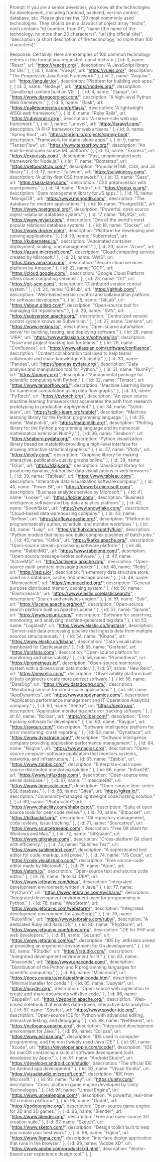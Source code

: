> Prompt: If you are a senior developer, you know all the technologies for development, including frontend, backend, version control, database, etc. Please give me the 100 most commonly used technologies. They should be in a JavaScript onject array "techs", each contains "id (number, from 0)", "name (the name of the technology, no more than 20 characters)", "url (the official site)", "description (a short description of the technology, no more than 100 characters)".

> Response:
> Certainly! Here are examples of 100 common technology entries in the format you requested.
> const techs = [
>   { id: 0, name: "React", url: "https://reactjs.org/", description: "A JavaScript library for UIs." },
>   { id: 1, name: "Vue.js", url: "https://vuejs.org/", description: "The Progressive JavaScript Framework." },
>   { id: 2, name: "Angular", url: "https://angular.io/", description: "Platform for building web apps." },
>   { id: 3, name: "Node.js", url: "https://nodejs.org/", description: "JavaScript runtime built on V8." },
>   { id: 4, name: "Django", url: "https://www.djangoproject.com/", description: "A high-level Python Web framework." },
>   { id: 5, name: "Flask", url: "https://palletsprojects.com/p/flask/", description: "A lightweight WSGI web framework." },
>   { id: 6, name: "Ruby Rails", url: "https://rubyonrails.org/", description: "A server-side web app framework." },
>   { id: 7, name: "Laravel", url: "https://laravel.com/", description: "A PHP framework for web artisans." },
>   { id: 8, name: "Spring Boot", url: "https://spring.io/projects/spring-boot", description: "Framework for stand-alone apps." },
>   { id: 9, name: "TensorFlow", url: "https://www.tensorflow.org/", description: "An end-to-end open source ML platform." },
>   { id: 10, name: "Express", url: "https://expressjs.com/", description: "Fast, unopinionated web framework for Node.js." },
>   { id: 11, name: "Bootstrap", url: "https://getbootstrap.com/", description: "Popular HTML, CSS, and JS library." },
>   { id: 12, name: "Tailwind", url: "https://tailwindcss.com/", description: "A utility-first CSS framework." },
>   { id: 13, name: "Sass", url: "https://sass-lang.com/", description: "CSS preprocessor with superpowers." },
>   { id: 14, name: "Redux", url: "https://redux.js.org/", description: "State management library for JS apps." },
>   { id: 15, name: "MongoDB", url: "https://www.mongodb.com/", description: "The database for modern applications." },
>   { id: 16, name: "PostgreSQL", url: "https://www.postgresql.org/", description: "Powerful, open source object-relational database system." },
>   { id: 17, name: "MySQL", url: "https://www.mysql.com/", description: "One of the world's most popular relational database systems." },
>   { id: 18, name: "Docker", url: "https://www.docker.com/", description: "Platform for developing and running applications." },
>   { id: 19, name: "Kubernetes", url: "https://kubernetes.io/", description: "Automated container deployment, scaling, and management." },
>   { id: 20, name: "Azure", url: "https://azure.microsoft.com/", description: "Cloud computing service created by Microsoft." },
>   { id: 21, name: "AWS", url: "https://aws.amazon.com/", description: "Secure cloud services platform by Amazon." },
>   { id: 22, name: "GCP", url: "https://cloud.google.com/", description: "Google Cloud Platform offers cloud computing services." },
>   { id: 23, name: "Git", url: "https://git-scm.com/", description: "Distributed version control system." },
>   { id: 24, name: "GitHub", url: "https://github.com/", description: "Web-based version control and collaboration platform for software developers." },
>   { id: 25, name: "GitLab", url: "https://about.gitlab.com/", description: "Open-source tool for managing Git repositories." },
>   { id: 26, name: "SVN", url: "https://subversion.apache.org/", description: "Centralized version control system known as Subversion." },
>   { id: 27, name: "Jenkins", url: "https://www.jenkins.io/", description: "Open-source automation server for building, testing, and deploying software." },
>   { id: 28, name: "JIRA", url: "https://www.atlassian.com/software/jira", description: "Issue and project tracking tool for teams." },
>   { id: 29, name: "Confluence", url: "https://www.atlassian.com/software/confluence", description: "Content collaboration tool used to help teams collaborate and share knowledge efficiently." },
>   { id: 30, name: "Pandas", url: "https://pandas.pydata.org/", description: "Data analysis and manipulation tool for Python." },
>   { id: 31, name: "NumPy", url: "https://numpy.org/", description: "Fundamental package for scientific computing with Python." },
>   { id: 32, name: "Tensor", url: "https://www.tensorflow.org/", description: "Machine Learning library for numerical computation using data flow graphs." },
>   { id: 33, name: "PyTorch", url: "https://pytorch.org/", description: "An open source machine learning framework that accelerates the path from research prototyping to production deployment." },
>   { id: 34, name: "Scikit-learn", url: "https://scikit-learn.org/stable/", description: "Machine learning library for the Python programming language." },
>   { id: 35, name: "Matplotlib", url: "https://matplotlib.org/", description: "Plotting library for the Python programming language and its numerical mathematics extension NumPy." },
>   { id: 36, name: "Seaborn", url: "https://seaborn.pydata.org/", description: "Python visualization library based on matplotlib providing a high-level interface for drawing attractive statistical graphics." },
>   { id: 37, name: "Plotly", url: "https://plotly.com/", description: "Graphing library for making interactive, publication-quality graphs online." },
>   { id: 38, name: "D3.js", url: "https://d3js.org/", description: "JavaScript library for producing dynamic, interactive data visualizations in web browsers." },
>   { id: 39, name: "Tableau", url: "https://www.tableau.com/", description: "Interactive data visualization software company." },
>   { id: 40, name: "Power BI", url: "https://powerbi.microsoft.com/", description: "Business analytics service by Microsoft." },
>   { id: 41, name: "Looker", url: "https://looker.com/", description: "Business intelligence software and big data analytics platform." },
>   { id: 42, name: "Snowflake", url: "https://www.snowflake.com/", description: "Cloud-based data warehousing company." },
>   { id: 43, name: "Airflow", url: "https://airflow.apache.org/", description: "Platform to programmatically author, schedule, and monitor workflows." },
>   { id: 44, name: "Luigi", url: "https://github.com/spotify/luigi", description: "Python module that helps you build complex pipelines of batch jobs." },
>   { id: 45, name: "Kafka", url: "https://kafka.apache.org/", description: "Open-source stream-processing software platform." },
>   { id: 46, name: "RabbitMQ", url: "https://www.rabbitmq.com/", description: "Open-source message-broker software." },
>   { id: 47, name: "ActiveMQ", url: "http://activemq.apache.org/", description: "Open-source multi-protocol messaging broker." },
>   { id: 48, name: "Redis", url: "https://redis.io/", description: "In-memory data structure store, used as a database, cache, and message broker." },
>   { id: 49, name: "Memcached", url: "https://memcached.org/", description: "General-purpose distributed memory caching system." },
>   { id: 50, name: "Elasticsearch", url: "https://www.elastic.co/elasticsearch/", description: "Search and analytics engine." },
>   { id: 51, name: "Solr", url: "https://lucene.apache.org/solr/", description: "Open-source search platform built on Apache Lucene." },
>   { id: 52, name: "Splunk", url: "https://www.splunk.com/", description: "Software for searching, monitoring, and analyzing machine-generated big data." },
>   { id: 53, name: "Logstash", url: "https://www.elastic.co/logstash", description: "Server-side data processing pipeline that ingests data from multiple sources simultaneously." },
>   { id: 54, name: "Kibana", url: "https://www.elastic.co/kibana", description: "Data visualization dashboard for Elasticsearch." },
>   { id: 55, name: "Grafana", url: "https://grafana.com/", description: "Open-source platform for monitoring and observability." },
>   { id: 56, name: "Prometheus", url: "https://prometheus.io/", description: "Open-source monitoring system with a dimensional data model." },
>   { id: 57, name: "New Relic", url: "https://newrelic.com/", description: "Observability platform built to help engineers create more perfect software." },
>   { id: 58, name: "DataDog", url: "https://www.datadoghq.com/", description: "Monitoring service for cloud-scale applications." },
>   { id: 59, name: "AppDynamics", url: "https://www.appdynamics.com/", description: "Application performance management and IT Operations Analytics company." },
>   { id: 60, name: "Sentry", url: "https://sentry.io/", description: "Application monitoring and error tracking software." },
>   { id: 61, name: "Rollbar", url: "https://rollbar.com/", description: "Error tracking software for developers." },
>   { id: 62, name: "Raygun", url: "https://raygun.com/", description: "Software Intelligence platform for error monitoring, crash reporting." },
>   { id: 63, name: "Dynatrace", url: "https://www.dynatrace.com/", description: "Software intelligence company providing application performance management." },
>   { id: 64, name: "Nagios", url: "https://www.nagios.org/", description: "Open-source computer-software application that monitors systems, networks, and infrastructure." },
>   { id: 65, name: "Zabbix", url: "https://www.zabbix.com/", description: "Enterprise-class open source distributed monitoring solution." },
>   { id: 66, name: "InfluxDB", url: "https://www.influxdata.com/", description: "Open-source time series database." },
>   { id: 67, name: "TimescaleDB", url: "https://www.timescale.com/", description: "Open-source time-series SQL database." },
>   { id: 68, name: "Gitea", url: "https://gitea.io/", description: "Community-managed lightweight code hosting solution." },
>   { id: 69, name: "Phabricator", url: "https://www.phacility.com/phabricator/", description: "Suite of open source tools for peer code review." },
>   { id: 70, name: "Bitbucket", url: "https://bitbucket.org/", description: "Git repository management, code reviews, issue tracking." },
>   { id: 71, name: "Sourcetree", url: "https://www.sourcetreeapp.com/", description: "Free Git client for Windows and Mac." },
>   { id: 72, name: "GitKraken", url: "https://www.gitkraken.com/", description: "Cross-platform Git client with efficiency." },
>   { id: 73, name: "Sublime Text", url: "https://www.sublimetext.com/", description: "A sophisticated text editor for code, markup, and prose." },
>   { id: 74, name: "VS Code", url: "https://code.visualstudio.com/", description: "Free source-code editor made by Microsoft." },
>   { id: 75, name: "Atom", url: "https://atom.io/", description: "Open-source text and source code editor." },
>   { id: 76, name: "IntelliJ IDEA", url: "https://www.jetbrains.com/idea/", description: "Integrated development environment written in Java." },
>   { id: 77, name: "PyCharm", url: "https://www.jetbrains.com/pycharm/", description: "Integrated development environment used for programming in Python." },
>   { id: 78, name: "WebStorm", url: "https://www.jetbrains.com/webstorm/", description: "Integrated development environment for JavaScript." },
>   { id: 79, name: "RubyMine", url: "https://www.jetbrains.com/ruby/", description: "A dedicated Ruby and Rails IDE." },
>   { id: 80, name: "PhpStorm", url: "https://www.jetbrains.com/phpstorm/", description: "IDE for PHP and web developers." },
>   { id: 81, name: "GoLand", url: "https://www.jetbrains.com/go/", description: "IDE by JetBrains aimed at providing an ergonomic environment for Go development." },
>   { id: 82, name: "RStudio", url: "https://rstudio.com/", description: "Integrated development environment for R." },
>   { id: 83, name: "Anaconda", url: "https://www.anaconda.com/", description: "Distribution of the Python and R programming languages for scientific computing." },
>   { id: 84, name: "Miniconda", url: "https://docs.conda.io/en/latest/miniconda.html", description: "Minimal installer for conda." },
>   { id: 85, name: "Jupyter", url: "https://jupyter.org/", description: "Open-source web application to create and share documents with live code." },
>   { id: 86, name: "Zeppelin", url: "https://zeppelin.apache.org/", description: "Web-based notebook that enables data-driven, interactive data analytics." },
>   { id: 87, name: "Spyder", url: "https://www.spyder-ide.org/", description: "Open-source IDE for Python with advanced editing, interactive testing, and debugging." },
>   { id: 88, name: "NetBeans", url: "https://netbeans.apache.org/", description: "Integrated development environment for Java." },
>   { id: 89, name: "Eclipse", url: "https://www.eclipse.org/", description: "IDE used in computer programming, and the most widely used Java IDE." },
>   { id: 90, name: "Xcode", url: "https://developer.apple.com/xcode/", description: "IDE for macOS containing a suite of software development tools developed by Apple." },
>   { id: 91, name: "Android Studio", url: "https://developer.android.com/studio", description: "The official IDE for Android app development." },
>   { id: 92, name: "Visual Studio", url: "https://visualstudio.microsoft.com/", description: "IDE from Microsoft." },
>   { id: 93, name: "Unity", url: "https://unity.com/", description: "Cross-platform game engine developed by Unity Technologies." },
>   { id: 94, name: "Unreal Engine", url: "https://www.unrealengine.com/", description: "A powerful, real-time 3D creation platform." },
>   { id: 95, name: "Godot", url: "https://godotengine.org/", description: "Open-source game engine for 2D and 3D games." },
>   { id: 96, name: "Blender", url: "https://www.blender.org/", description: "Free and open-source 3D creation suite." },
>   { id: 97, name: "Sketch", url: "https://www.sketch.com/", description: "Design toolkit built to help you create your best work." },
>   { id: 98, name: "Figma", url: "https://www.figma.com/", description: "Interface design application that runs in the browser." },
>   { id: 99, name: "Adobe XD", url: "https://www.adobe.com/products/xd.html", description: "Vector-based user experience design tool." },
> ];

